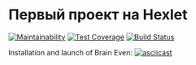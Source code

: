 # Первый проект на Hexlet

[![Maintainability](https://api.codeclimate.com/v1/badges/a99a88d28ad37a79dbf6/maintainability)](https://codeclimate.com/github/codeclimate/codeclimate/maintainability)
[![Test Coverage](https://api.codeclimate.com/v1/badges/a99a88d28ad37a79dbf6/test_coverage)](https://codeclimate.com/github/codeclimate/codeclimate/test_coverage)
[![Build Status](https://travis-ci.org/AleksVedenyev/frontend-project-lvl1.svg?branch=master)](https://travis-ci.org/AleksVedenyev/frontend-project-lvl1)

Installation and launch of Brain Even:
[![asciicast](https://asciinema.org/a/qFL5kWm9nGIa1QIXeiDdVP6Lj.svg)](https://asciinema.org/a/qFL5kWm9nGIa1QIXeiDdVP6Lj)